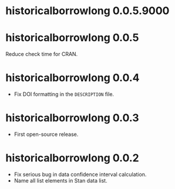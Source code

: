 # historicalborrowlong 0.0.5.9000



# historicalborrowlong 0.0.5

Reduce check time for CRAN.

# historicalborrowlong 0.0.4

* Fix DOI formatting in the `DESCRIPTION` file.

# historicalborrowlong 0.0.3

* First open-source release.

# historicalborrowlong 0.0.2

* Fix serious bug in data confidence interval calculation.
* Name all list elements in Stan data list.
